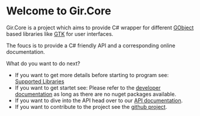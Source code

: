 # Welcome to Gir.Core

Gir.Core is a project which aims to provide C# wrapper for different [GObject] based libraries like [GTK] for user interfaces.

The foucs is to provide a C# friendly API and a corresponding online documentation.

What do you want to do next?
* If you want to get more details before starting to program see: [Supported Libraries](/docs/libraries.md)
* If you want to get startet see: Please refer to the [developer documentation](https://github.com/gircore/gir.core#build--use) as long as there are no nuget packages available.
* If you want to dive into the API head over to our [API documentation](/docs/api.md).
* If you want to contribute to the project see the [github project](https://github.com/gircore/gir.core).

[GObject]: https://developer.gnome.org/gobject/stable/
[GTK]: https://gtk.org/
